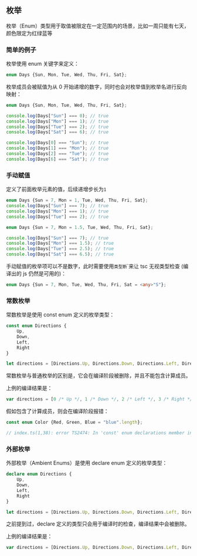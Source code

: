 ## 枚举
枚举（Enum）类型用于取值被限定在一定范围内的场景，比如一周只能有七天，颜色限定为红绿蓝等

### 简单的例子
枚举使用 enum 关键字来定义：
```ts
enum Days {Sun, Mon, Tue, Wed, Thu, Fri, Sat};
```
枚举成员会被赋值为从 0 开始递增的数字，同时也会对枚举值到枚举名进行反向映射：

```ts
enum Days {Sun, Mon, Tue, Wed, Thu, Fri, Sat};

console.log(Days["Sun"] === 0); // true
console.log(Days["Mon"] === 1); // true
console.log(Days["Tue"] === 2); // true
console.log(Days["Sat"] === 6); // true

console.log(Days[0] === "Sun"); // true
console.log(Days[1] === "Mon"); // true
console.log(Days[2] === "Tue"); // true
console.log(Days[6] === "Sat"); // true
```

### 手动赋值

定义了前面枚举元素的值，后续递增步长为`1`
```ts
enum Days {Sun = 7, Mon = 1, Tue, Wed, Thu, Fri, Sat};
console.log(Days["Sun"] === 7); // true
console.log(Days["Mon"] === 1); // true
console.log(Days["Tue"] === 2); // true
```

```ts
enum Days {Sun = 7, Mon = 1.5, Tue, Wed, Thu, Fri, Sat};

console.log(Days["Sun"] === 7); // true
console.log(Days["Mon"] === 1.5); // true
console.log(Days["Tue"] === 2.5); // true
console.log(Days["Sat"] === 6.5); // true
```


手动赋值的枚举项可以不是数字，此时需要使用`类型断`<any>`来让 tsc 无视类型检查 (编译出的 js 仍然是可用的)：
```ts
enum Days {Sun = 7, Mon, Tue, Wed, Thu, Fri, Sat = <any>"S"};
```

### 常数枚举

常数枚举是使用 const enum 定义的枚举类型：
```ts
const enum Directions {
    Up,
    Down,
    Left,
    Right
}

let directions = [Directions.Up, Directions.Down, Directions.Left, Directions.Right];
```

常数枚举与普通枚举的区别是，它会在编译阶段被删除，并且不能包含计算成员。

上例的编译结果是：
```ts
var directions = [0 /* Up */, 1 /* Down */, 2 /* Left */, 3 /* Right */];
```

假如包含了计算成员，则会在编译阶段报错：
```ts
const enum Color {Red, Green, Blue = "blue".length};

// index.ts(1,38): error TS2474: In 'const' enum declarations member initializer must be constant expression.
```

### 外部枚举

外部枚举（Ambient Enums）是使用 declare enum 定义的枚举类型：

```ts
declare enum Directions {
    Up,
    Down,
    Left,
    Right
}

let directions = [Directions.Up, Directions.Down, Directions.Left, Directions.Right];
```

之前提到过，declare 定义的类型只会用于编译时的检查，编译结果中会被删除。

上例的编译结果是：
```ts
var directions = [Directions.Up, Directions.Down, Directions.Left, Directions.Right];
```
